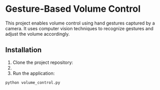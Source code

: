 # Gesture-Based Volume Control

This project enables volume control using hand gestures captured by a camera. It uses computer vision techniques to recognize gestures and adjust the volume accordingly.

## Installation

1. Clone the project repository:
2. 
3. Run the application:
````bash
python volume_control.py
